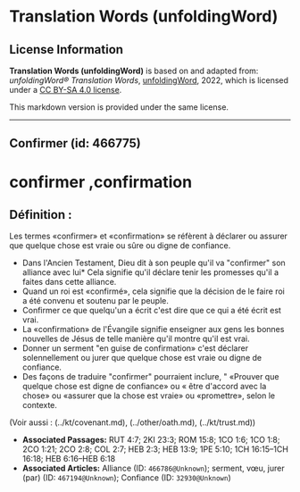 # Translation Words (unfoldingWord)

## License Information

**Translation Words (unfoldingWord)** is based on and adapted from: _unfoldingWord® Translation Words_, [unfoldingWord](https://unfoldingword.org/utw), 2022, which is licensed under a [CC BY-SA 4.0 license](https://creativecommons.org/licenses/by-sa/4.0/legalcode.en).

This markdown version is provided under the same license.



--------------------------------

## Confirmer (id: 466775)

confirmer ,confirmation
=======================

Définition :
------------

Les termes «confirmer» et «confirmation» se réfèrent à déclarer ou assurer que quelque chose est vraie ou sûre ou digne de confiance.

* Dans l'Ancien Testament, Dieu dit à son peuple qu'il va "confirmer" son alliance avec lui\* Cela signifie qu'il déclare tenir les promesses qu'il a faites dans cette alliance.
* Quand un roi est «confirmé», cela signifie que la décision de le faire roi a été convenu et soutenu par le peuple.
* Confirmer ce que quelqu'un a écrit c'est dire que ce qui a été écrit est vrai.
* La «confirmation» de l'Évangile signifie enseigner aux gens les bonnes nouvelles de Jésus de telle manière qu'il montre qu'il est vrai.
* Donner un serment "en guise de confirmation» c'est déclarer solennellement ou jurer que quelque chose est vraie ou digne de confiance.
* Des façons de traduire "confirmer" pourraient inclure, " «Prouver que quelque chose est digne de confiance» ou « être d'accord avec la chose» ou «assurer que la chose est vraie» ou «promettre», selon le contexte.

(Voir aussi : (../kt/covenant.md), (../other/oath.md), (../kt/trust.md))

* **Associated Passages:** RUT 4:7; 2KI 23:3; ROM 15:8; 1CO 1:6; 1CO 1:8; 2CO 1:21; 2CO 2:8; COL 2:7; HEB 2:3; HEB 13:9; 1PE 5:10; 1CH 16:15–1CH 16:18; HEB 6:16–HEB 6:18
* **Associated Articles:** Alliance (ID: `466786@Unknown`); serment, vœu, jurer (par) (ID: `467194@Unknown`); Confiance (ID: `32930@Unknown`)

